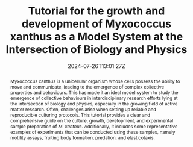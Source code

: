 ---
title: "Tutorial for the growth and development of Myxococcus xanthus as a Model System at the Intersection of Biology and Physics"
authors:
- Jesus Manuel Antúnez Domínguez
- Laura Pérez García
- Natsuko Rivera-Yoshida
- Jasmin Di Franco
- David Steiner
- Alejandro V. Arzola
- Mariana Benítez
- Charlotte Hamngren Blomqvist
- admin
- Caroline Beck Adiels
- Giovanni Volpe

author_notes:
- ""
- ""
- ""
- ""
- ""
- ""
- ""
- ""
- ""
- ""
- "Corresponding author"
date: "2024-07-26T13:01:27Z"
doi: "10.48550/arXiv.2407.18714"

# Schedule page publish date (NOT publication's date).
publishDate: "2024-10-11T00:00:00Z"

# Publication type.
# Legend: 0 = Uncategorized; 1 = Conference paper; 2 = Journal article;
# 3 = Preprint / Working Paper; 4 = Report; 5 = Book; 6 = Book section;
# 7 = Thesis; 8 = Patent
publication_types: ["article-journal"]

# Publication name and optional abbreviated publication name.
publication: "*Arxiv*, 1"
publication_short: "*Arxiv*, 1"

abstract: "Myxococcus xanthus is a unicellular organism whose cells possess the ability to move and communicate, leading to the emergence of complex collective properties and behaviours. This has made it an ideal model system to study the emergence of collective behaviours in interdisciplinary research efforts lying at the intersection of biology and physics, especially in the growing field of active matter research. Often, challenges arise when setting up reliable and reproducible culturing protocols. This tutorial provides a clear and comprehensive guide on the culture, growth, development, and experimental sample preparation of *M. xanthus*. Additionally, it includes some representative examples of experiments that can be conducted using these samples, namely motility assays, fruiting body formation, predation, and elasticotaxis."

# Summary. An optional shortened abstract.
summary:

tags:
#- tag1
#- tag2
featured: false

links:
#- name: Link
#  url: "link..."
#url_pdf: ''
#url_code: ''
#url_dataset: ''
#url_poster: ''
#url_project: ''
#url_slides: ''
#url_source: ''
#url_video: ''

# Featured image
# To use, add an image named `featured.jpg/png` to your page's folder. 
#image:
#  caption: ""
#  focal_point: ""
#  preview_only: false

# Associated Projects (optional).
#   Associate this publication with one or more of your projects.
#   Simply enter your project's folder or file name without extension.
#   E.g. `internal-project` references `content/project/internal-project/index.md`.
#   Otherwise, set `projects: []`.
projects: []

# Slides (optional).
#   Associate this publication with Markdown slides.
#   Simply enter your slide deck's filename without extension.
#   E.g. `slides: "example"` references `content/slides/example/index.md`.
#   Otherwise, set `slides: ""`.
slides:

# Comments (optional).
#   Enable comments in the page.
commentable: false
---